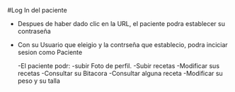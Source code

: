 #Log In del paciente

- Despues de haber dado clic en la URL, el paciente podra establecer su contraseña
- Con su Usuario que eleigio y la contrseña que establecio, podra inciciar sesion como Paciente 

	-El paciente podr:
		-subir Foto de perfil.
		-Subir recetas
		-Modificar sus recetas
		-Consultar su Bitacora
		-Consultar alguna receta
		-Modificar su peso y su talla
		 



